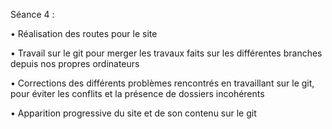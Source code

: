 Séance 4 :

•	Réalisation des routes pour le site

•	Travail sur le git pour merger les travaux faits sur les différentes branches depuis nos propres ordinateurs

•	Corrections des différents problèmes rencontrés en travaillant sur le git, pour éviter les conflits et la présence de dossiers incohérents

•	Apparition progressive du site et de son contenu sur le git